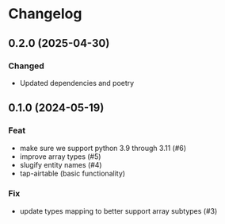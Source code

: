 # Changelog
## 0.2.0 (2025-04-30)

### Changed

- Updated dependencies and poetry


## 0.1.0 (2024-05-19)

### Feat

- make sure we support python 3.9 through 3.11 (#6)
- improve array types (#5)
- slugify entity names (#4)
- tap-airtable (basic functionality)

### Fix

- update types mapping to better support array subtypes (#3)

